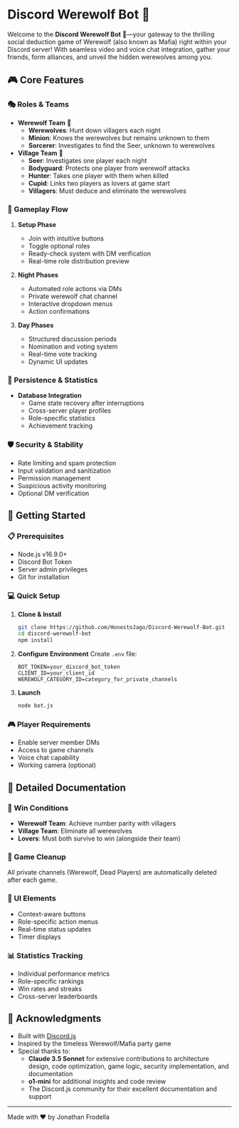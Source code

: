 # Discord Werewolf Bot 🐺

Welcome to the **Discord Werewolf Bot** 🐺—your gateway to the thrilling social deduction game of Werewolf (also known as Mafia) right within your Discord server! With seamless video and voice chat integration, gather your friends, form alliances, and unveil the hidden werewolves among you.

## 🎮 Core Features

### 🎭 Roles & Teams
- **Werewolf Team** 🐺
  - **Werewolves**: Hunt down villagers each night
  - **Minion**: Knows the werewolves but remains unknown to them
  - **Sorcerer**: Investigates to find the Seer, unknown to werewolves
- **Village Team** 👥
  - **Seer**: Investigates one player each night
  - **Bodyguard**: Protects one player from werewolf attacks
  - **Hunter**: Takes one player with them when killed
  - **Cupid**: Links two players as lovers at game start
  - **Villagers**: Must deduce and eliminate the werewolves

### 🎲 Gameplay Flow
1. **Setup Phase**
   - Join with intuitive buttons
   - Toggle optional roles
   - Ready-check system with DM verification
   - Real-time role distribution preview

2. **Night Phases**
   - Automated role actions via DMs
   - Private werewolf chat channel
   - Interactive dropdown menus
   - Action confirmations

3. **Day Phases**
   - Structured discussion periods
   - Nomination and voting system
   - Real-time vote tracking
   - Dynamic UI updates

### 💾 Persistence & Statistics
- **Database Integration**
  - Game state recovery after interruptions
  - Cross-server player profiles
  - Role-specific statistics
  - Achievement tracking

### 🛡️ Security & Stability
- Rate limiting and spam protection
- Input validation and sanitization
- Permission management
- Suspicious activity monitoring
- Optional DM verification

## 🚀 Getting Started

### 📋 Prerequisites
- Node.js v16.9.0+
- Discord Bot Token
- Server admin privileges
- Git for installation

### 💻 Quick Setup
1. **Clone & Install**
   ```bash
   git clone https://github.com/HonestoJago/Discord-Werewolf-Bot.git
   cd discord-werewolf-bot
   npm install
   ```

2. **Configure Environment**
   Create `.env` file:
   ```env
   BOT_TOKEN=your_discord_bot_token
   CLIENT_ID=your_client_id
   WEREWOLF_CATEGORY_ID=category_for_private_channels
   ```

3. **Launch**
   ```bash
   node bot.js
   ```

### 🎮 Player Requirements
- Enable server member DMs
- Access to game channels
- Voice chat capability
- Working camera (optional)

## 📖 Detailed Documentation

### 🎯 Win Conditions
- **Werewolf Team**: Achieve number parity with villagers
- **Village Team**: Eliminate all werewolves
- **Lovers**: Must both survive to win (alongside their team)

### 🔄 Game Cleanup
All private channels (Werewolf, Dead Players) are automatically deleted after each game.

### 🎨 UI Elements
- Context-aware buttons
- Role-specific action menus
- Real-time status updates
- Timer displays

### 📊 Statistics Tracking
- Individual performance metrics
- Role-specific rankings
- Win rates and streaks
- Cross-server leaderboards

## 🙏 Acknowledgments

- Built with [Discord.js](https://discord.js.org/)
- Inspired by the timeless Werewolf/Mafia party game
- Special thanks to:
  - **Claude 3.5 Sonnet** for extensive contributions to architecture design, code optimization, game logic, security implementation, and documentation
  - **o1-mini** for additional insights and code review
  - The Discord.js community for their excellent documentation and support

---

Made with ❤️ by Jonathan Frodella


